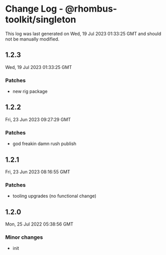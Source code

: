 # Change Log - @rhombus-toolkit/singleton

This log was last generated on Wed, 19 Jul 2023 01:33:25 GMT and should not be manually modified.

## 1.2.3
Wed, 19 Jul 2023 01:33:25 GMT

### Patches

- new rig package

## 1.2.2
Fri, 23 Jun 2023 09:27:29 GMT

### Patches

- god freakin damn rush publish

## 1.2.1
Fri, 23 Jun 2023 08:16:55 GMT

### Patches

- tooling upgrades (no functional change)

## 1.2.0
Mon, 25 Jul 2022 05:38:56 GMT

### Minor changes

- init

